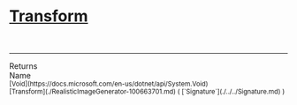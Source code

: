 # [Transform](./RealisticImageGenerator-100663701.md)


<br>
<hr>
Returns<img width=550/>Name
<br>
<sub>[Void](https://docs.microsoft.com/en-us/dotnet/api/System.Void)</sub><img width=500/><sub>[Transform](./RealisticImageGenerator-100663701.md) ( [`Signature`](./../../Signature.md) )</sub><br>


